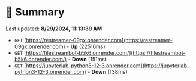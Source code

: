 # 📖 Summary
Last updated: **8/29/2024, 11:13:39 AM**

- `GET` [https://restreamer-09gx.onrender.com](https://restreamer-09gx.onrender.com) - **Up** (22516ms)
- `GET` [https://filestreambot-b5k6.onrender.com/](https://filestreambot-b5k6.onrender.com/) - **Down** (151ms)
- `GET` [https://jupyterlab-python3-12-3.onrender.com](https://jupyterlab-python3-12-3.onrender.com) - **Down** (138ms)
